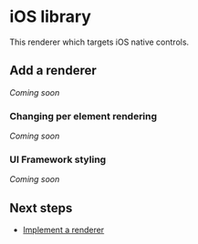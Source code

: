 # iOS library
This renderer which targets iOS native controls.

## Add a renderer

*Coming soon*

### Changing per element rendering
*Coming soon*


### UI Framework styling
*Coming soon*


## Next steps

* [Implement a renderer](../ImplementingRenderer.md) 


